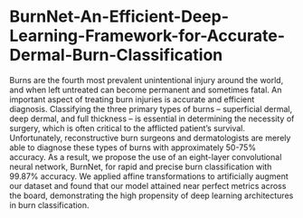 # BurnNet-An-Efficient-Deep-Learning-Framework-for-Accurate-Dermal-Burn-Classification
Burns are the fourth most prevalent unintentional injury around the world, and when left untreated can become permanent and sometimes fatal. An important aspect of treating burn injuries is accurate and efficient diagnosis. Classifying the three primary types of burns – superficial dermal, deep dermal, and full thickness – is essential in determining the necessity of surgery, which is often critical to the afflicted patient’s survival. Unfortunately, reconstructive burn surgeons and dermatologists are merely able to diagnose these types of burns with approximately 50-75% accuracy. As a result, we propose the use of an eight-layer convolutional neural network, BurnNet, for rapid and precise burn classification with 99.87% accuracy. We applied affine transformations to artificially augment our dataset and found that our model attained near perfect metrics across the board, demonstrating the high propensity of deep learning architectures in burn classification.
